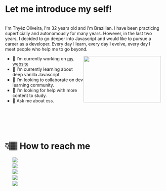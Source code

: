 <div>
<p>
<h1>Let me introduce my self!</h1><br>
I'm Thyéz Oliveira, i'm 32 years old and i'm Brazilian. I have been practicing superficially and autonomously for many years. However, in the last two years, I decided to go deeper into Javascript and would like to pursue a career as a developer. Every day I learn, every day I evolve, every day I meet people who help me to go beyond.

</p>
<img style="width:250px; height:150px; float:right;" src="https://media0.giphy.com/media/PiQejEf31116URju4V/giphy.gif">

<ul style="list-style:square;">

<li>
🔭 I’m currently working on <a href="https://thyezoliveira.github.io/">my website</a>
</li>
<li>
🌱 I’m currently learning about deep vanilla Javascript
</li>
<li>
👯 I’m looking to collaborate on dev learning community.
</li>
<li>
🤔 I’m looking for help with more content to study.
</li>
<li>
💬 Ask me about css.
</li>
</ul>

</div>

<br>
<br>
<br>
<br>

# 👇🏽 How to reach me 


<ul style="list-style:none;">
<!-- Telegram -->
<li>
<a href="https://t.me/thyezoliveira">
<img src="https://img.shields.io/badge/Telegram-2CA5E0?style=for-the-badge&logo=telegram&logoColor=white">
</a>
</li>
<!-- Instagram -->
<li>
<a href="https://www.instagram.com/thyezoliveira/">
<img src="https://img.shields.io/badge/Instagram-E4405F?style=for-the-badge&logo=instagram&logoColor=white">
</a>
</li>
<!-- Twitter -->
<li>
<a href="https://twitter.com/thyezoliveira">
<img src="https://img.shields.io/badge/Twitter-1DA1F2?style=for-the-badge&logo=twitter&logoColor=white">
</a>
</li>
<!-- LinkedIn -->
<li>
<a href="https://www.linkedin.com/in/thyezoliveira/">
<img src="https://img.shields.io/badge/LinkedIn-0077B5?style=for-the-badge&logo=linkedin&logoColor=white">
</a>
</li>
<!-- Codepen -->
<li>
<a href="https://codepen.io/thyezoliveiramonteiro">
<img src="https://img.shields.io/badge/Codepen-000000?style=for-the-badge&logo=codepen&logoColor=white">
</a>
</li>

</ul>